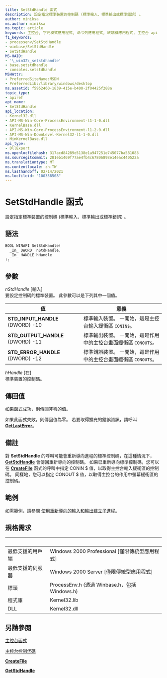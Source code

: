 ```yaml
---
title: SetStdHandle 函式
description: 設定指定標準裝置的控制碼 (標準輸入、標準輸出或標準錯誤) 。
author: miniksa
ms.author: miniksa
ms.topic: article
keywords: 主控台, 字元模式應用程式, 命令列應用程式, 終端機應用程式, 主控台 api
f1_keywords:
- processenv/SetStdHandle
- winbase/SetStdHandle
- SetStdHandle
MS-HAID:
- '\_win32\_setstdhandle'
- base.setstdhandle
- consoles.setstdhandle
MSHAttr:
- PreferredSiteName:MSDN
- PreferredLib:/library/windows/desktop
ms.assetid: f5952460-1839-415e-b400-2f04425f288a
topic_type:
- apiref
api_name:
- SetStdHandle
api_location:
- Kernel32.dll
- API-MS-Win-Core-ProcessEnvironment-l1-1-0.dll
- KernelBase.dll
- API-MS-Win-Core-ProcessEnvironment-l1-2-0.dll
- API-MS-Win-DownLevel-Kernel32-l1-1-0.dll
- MinKernelBase.dll
api_type:
- DllExport
ms.openlocfilehash: 317acd84289e5138e1a947251e745077ba581083
ms.sourcegitcommit: 281eb1469f77ae4fb4c67806898e14eac440522a
ms.translationtype: MT
ms.contentlocale: zh-TW
ms.lasthandoff: 02/14/2021
ms.locfileid: "100358508"
---
```

# <a name="setstdhandle-function"></a>SetStdHandle 函式

設定指定標準裝置的控制碼 (標準輸入、標準輸出或標準錯誤) 。

## <a name="syntax"></a>語法

```cpp
BOOL WINAPI SetStdHandle(
  _In_ DWORD  nStdHandle,
  _In_ HANDLE hHandle
);
```

## <a name="parameters"></a>參數

*nStdHandle* \[輸入\]  
要設定控制碼的標準裝置。 此參數可以是下列其中一個值。

| 值 | 意義 |
|-|-|
| **STD_INPUT_HANDLE** (DWORD) -10 | 標準輸入裝置。 一開始，這是主控台輸入緩衝區 `CONIN$`。 |
| **STD_OUTPUT_HANDLE** (DWORD) -11 | 標準輸出裝置。 一開始，這是作用中的主控台畫面緩衝區 `CONOUT$`。 |
| **STD_ERROR_HANDLE** (DWORD) -12 | 標準錯誤裝置。 一開始，這是作用中的主控台畫面緩衝區 `CONOUT$`。 |

*hHandle* \[在\]  
標準裝置的控制碼。

## <a name="return-value"></a>傳回值

如果函式成功，則傳回非零的值。

如果此函式失敗，則傳回值為零。 若要取得擴充的錯誤資訊，請呼叫 [**GetLastError**](/windows/win32/api/errhandlingapi/nf-errhandlingapi-getlasterror)。

## <a name="remarks"></a>備註

對 **SetStdHandle** 的呼叫可能會重新導向進程的標準控制碼，在這種情況下， [**GetStdHandle**](getstdhandle.md) 會傳回重新導向的控制碼。 如果已重新導向標準控制碼，您可以在 [**CreateFile**](/windows/win32/api/fileapi/nf-fileapi-createfilea) 函式的呼叫中指定 CONIN $ 值，以取得主控台輸入緩衝區的控制碼。 同樣地，您可以指定 CONOUT $ 值，以取得主控台的作用中螢幕緩衝區的控制碼。

## <a name="examples"></a>範例

如需範例，請參閱 [使用重新導向的輸入和輸出建立子進程](/windows/win32/procthread/creating-a-child-process-with-redirected-input-and-output)。

## <a name="requirements"></a>規格需求

| &nbsp; | &nbsp; |
|-|-|
| 最低支援的用戶端 | Windows 2000 Professional \[僅限傳統型應用程式\] |
| 最低支援的伺服器 | Windows 2000 Server \[僅限傳統型應用程式\] |
| 標頭 | ProcessEnv.h (透過 Winbase.h，包括 Windows.h) |
| 程式庫 | Kernel32.lib |
| DLL | Kernel32.dll |

## <a name="see-also"></a>另請參閱

[主控台函式](console-functions.md)

[主控台控制代碼](console-handles.md)

[**CreateFile**](/windows/win32/api/fileapi/nf-fileapi-createfilea)

[**GetStdHandle**](getstdhandle.md)